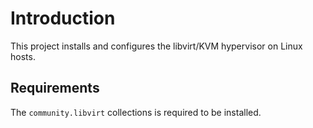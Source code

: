 # Introduction

This project installs and configures the libvirt/KVM hypervisor on Linux hosts.

## Requirements

The `community.libvirt` collections is required to be installed.


